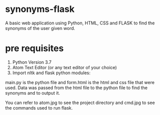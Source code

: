 # synonyms-flask
A basic web application using Python, HTML, CSS and FLASK to find the synonyms of the user given word.

# pre requisites
1. Python Version 3.7
2. Atom Text Editor (or any text editor of your choice)
3. Import nltk and flask python modules:
     
main.py is the python file and form.html is the html and css file that were used. Data was passed from the html file to the python file to find the synonyms and to output it.

You can refer to atom.jpg to see the project directory and cmd.jpg to see the commands used to run flask. 
